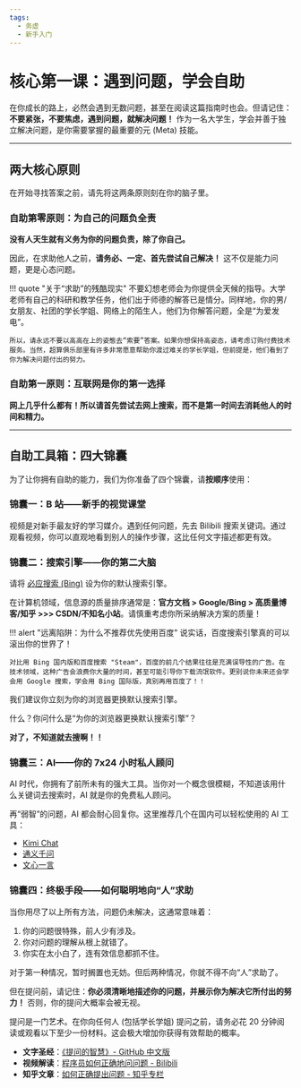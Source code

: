 ```yaml
---
tags:
  - 务虚
  - 新手入门
---
```


# 核心第一课：遇到问题，学会自助

在你成长的路上，必然会遇到无数问题，甚至在阅读这篇指南时也会。但请记住：**不要紧张，不要焦虑，遇到问题，就解决问题！** 作为一名大学生，学会并善于独立解决问题，是你需要掌握的最重要的元 (Meta) 技能。

---

## 两大核心原则

在开始寻找答案之前，请先将这两条原则刻在你的脑子里。

### 自助第零原则：为自己的问题负全责

**没有人天生就有义务为你的问题负责，除了你自己。**

因此，在求助他人之前，**请务必、一定、首先尝试自己解决！** 这不仅是能力问题，更是心态问题。

!!! quote "关于“求助”的残酷现实"
    不要幻想老师会为你提供全天候的指导。大学老师有自己的科研和教学任务，他们出于师德的解答已是情分。同样地，你的男/女朋友、社团的学长学姐、网络上的陌生人，他们为你解答问题，全是“为爱发电”。

    所以，请永远不要以高高在上的姿態去“索要”答案。如果你想保持高姿态，请考虑订购付费技术服务。当然，超算俱乐部里有许多非常愿意帮助你渡过难关的学长学姐，但前提是，他们看到了你为解决问题付出的努力。

### 自助第一原则：互联网是你的第一选择

**网上几乎什么都有！所以请首先尝试去网上搜索，而不是第一时间去消耗他人的时间和精力。**

---

## 自助工具箱：四大锦囊

为了让你拥有自助的能力，我们为你准备了四个锦囊，请**按顺序**使用：

### 锦囊一：B 站——新手的视觉课堂

视频是对新手最友好的学习媒介。遇到任何问题，先去 Bilibili 搜索关键词。通过观看视频，你可以直观地看到别人的操作步骤，这比任何文字描述都更有效。

### 锦囊二：搜索引擎——你的第二大脑

请将 [必应搜索 (Bing)](https://www.bing.com/?mkt=zh-CN) 设为你的默认搜索引擎。

在计算机领域，信息源的质量排序通常是：**官方文档 > Google/Bing > 高质量博客/知乎 >>> CSDN/不知名小站**。请慎重考虑你所采纳解决方案的质量！

!!! alert "远离陷阱：为什么不推荐优先使用百度"
    说实话，百度搜索引擎真的可以滚出你的世界了！

    对比用 Bing 国内版和百度搜索 "Steam"，百度的前几个结果往往是充满误导性的广告。在技术领域，这种广告会浪费你大量的时间，甚至可能引导你下载流氓软件。更别说你未来还会学会用 Google 搜索，学会用 Bing 国际版，真别再用百度了！！

我们建议你立刻为你的浏览器更换默认搜索引擎。

什么？你问什么是“为你的浏览器更换默认搜索引擎”？

**对了，不知道就去搜啊！！**

### 锦囊三：AI——你的 7x24 小时私人顾问

AI 时代，你拥有了前所未有的强大工具。当你对一个概念很模糊，不知道该用什么关键词去搜索时，AI 就是你的免费私人顾问。

再“弱智”的问题，AI 都会耐心回复你。这里推荐几个在国内可以轻松使用的 AI 工具：

-   [Kimi Chat](https://kimi.moonshot.cn/)
-   [通义千问](https://tongyi.aliyun.com/)
-   [文心一言](https://yiyan.baidu.com/)

### 锦囊四：终极手段——如何聪明地向“人”求助

当你用尽了以上所有方法，问题仍未解决，这通常意味着：

1.  你的问题很特殊，前人少有涉及。
2.  你对问题的理解从根上就错了。
3.  你实在太小白了，连有效信息都抓不住。

对于第一种情况，暂时搁置也无妨。但后两种情况，你就不得不向“人”求助了。

但在提问前，请记住：**你必须清晰地描述你的问题，并展示你为解决它所付出的努力！** 否则，你的提问大概率会被无视。

提问是一门艺术。在你向任何人 (包括学长学姐) 提问之前，请务必花 20 分钟阅读或观看以下至少一份材料。这会极大增加你获得有效帮助的概率。

*   **文字圣经**：[《提问的智慧》- GitHub 中文版](https://github.com/ryanhanwu/How-To-Ask-Questions-The-Smart-Way/blob/main/README-zh_CN.md)
*   **视频解读**：[程序员如何正确地问问题 - Bilibili](https://www.bilibili.com/video/BV1dx4y1579Z/)
*   **知乎文章**：[如何正确提出问题 - 知乎专栏](https://zhuanlan.zhihu.com/p/664680014)